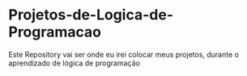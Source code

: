# Projetos-de-Logica-de-Programacao
Este Repository vai ser onde eu irei colocar meus projetos, durante o aprendizado de lógica de programação
